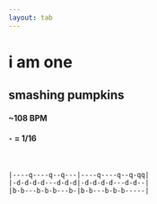 ```yaml
---
layout: tab
---
```


# i am one
## smashing pumpkins

#### ~108 BPM
#### `-` = 1/16

<br/>

```
|----q----q--q---|----q----q--q-qq|
|-d-d-d-d---d-d-d|-d-d-d-d---d-d--|
|b-b---b-b-b---b-|b-b---b-b-b-----|
```
